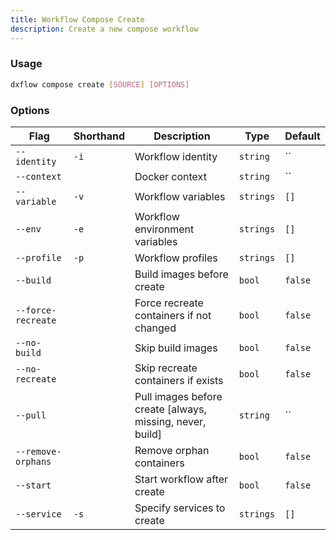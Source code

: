 ```yaml
---
title: Workflow Compose Create 
description: Create a new compose workflow
---
```


### Usage

```bash [Terminal]
dxflow compose create [SOURCE] [OPTIONS]
```

### Options

| Flag | Shorthand | Description | Type | Default |
|------|-----------|-------------|------|---------|
| `--identity` | `-i` | Workflow identity | `string` | `` |
| `--context` |  | Docker context | `string` | `` |
| `--variable` | `-v` | Workflow variables | `strings` | `[]` |
| `--env` | `-e` | Workflow environment variables | `strings` | `[]` |
| `--profile` | `-p` | Workflow profiles | `strings` | `[]` |
| `--build` |  | Build images before create | `bool` | `false` |
| `--force-recreate` |  | Force recreate containers if not changed | `bool` | `false` |
| `--no-build` |  | Skip build images | `bool` | `false` |
| `--no-recreate` |  | Skip recreate containers if exists | `bool` | `false` |
| `--pull` |  | Pull images before create [always, missing, never, build] | `string` | `` |
| `--remove-orphans` |  | Remove orphan containers | `bool` | `false` |
| `--start` |  | Start workflow after create | `bool` | `false` |
| `--service` | `-s` | Specify services to create | `strings` | `[]` |

